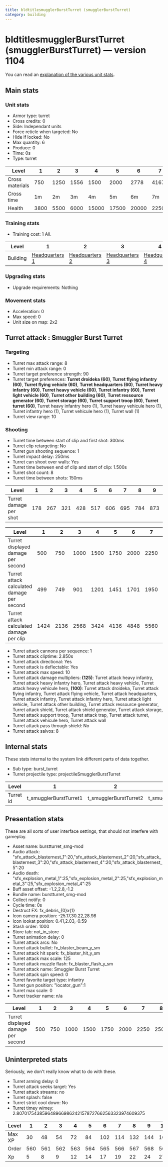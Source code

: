 ```yaml
---
title: bldtitlesmugglerBurstTurret (smugglerBurstTurret)
category: building
---
```


# bldtitlesmugglerBurstTurret (smugglerBurstTurret) — version 1104

You can read an [explanation  of the various unit stats](unitexplained.md).

## Main stats

### Unit stats

  * Armor type: turret
  * Cross credits: 0
  * Side: Independant units
  * Force reticle when targeted: No
  * Hide if locked: No
  * Max quantity: 6
  * Produce: 0
  * Time: 0s
  * Type: turret

|Level          |1   |2   |3   |4    |5    |6    |7    |8    |9    |10   |
|---------------|----|----|----|-----|-----|-----|-----|-----|-----|-----|
|Cross materials|750 |1250|1556|1500 |2000 |2778 |4167 |10417|11111|11905|
|Cross time     |1m  |2m  |3m  |4m   |5m   |6m   |7m   |8m   |9m   |10m  |
|Health         |3800|5500|6000|15000|17500|20000|22500|25000|27500|30000|


### Training stats

  * Training cost: 1 All.

|Level   |1                                |2                                |3                                |4                                |5                                |6                                |7                                |8                                |9                                |10                                |
|--------|---------------------------------|---------------------------------|---------------------------------|---------------------------------|---------------------------------|---------------------------------|---------------------------------|---------------------------------|---------------------------------|----------------------------------|
|Building|[Headquarters 1](smugglerHQ.html)|[Headquarters 2](smugglerHQ.html)|[Headquarters 3](smugglerHQ.html)|[Headquarters 4](smugglerHQ.html)|[Headquarters 5](smugglerHQ.html)|[Headquarters 6](smugglerHQ.html)|[Headquarters 7](smugglerHQ.html)|[Headquarters 8](smugglerHQ.html)|[Headquarters 9](smugglerHQ.html)|[Headquarters 10](smugglerHQ.html)|


### Upgrading stats

  * Upgrade requirements: Nothing

### Movement stats

  * Acceleration: 0
  * Max speed: 0
  * Unit size on map: 2x2

## Turret attack : Smuggler Burst Turret


### Targeting

  * Turret max attack range: 8
  * Turret min attack range: 0
  * Turret target preference strength: 90
  * Turret target preferences: **Turret droideka (60)**, **Turret flying infantry (60)**, **Turret flying vehicle (60)**, **Turret headquarters (60)**, **Turret heavy infantry (60)**, **Turret heavy vehicle (60)**, **Turret infantry (60)**, **Turret light vehicle (60)**, **Turret other building (60)**, **Turret ressource generator (60)**, **Turret storage (60)**, **Turret support troop (60)**, **Turret turret (60)**, Turret heavy infantry hero (1), Turret heavy vehicule hero (1), Turret infantry hero (1), Turret vehicule hero (1), Turret wall (1)
  * Turret view range: 10

### Shooting

  * Turret time between start of clip and first shot: 300ms
  * Turret clip retargeting: No
  * Turret gun shooting sequence: 1
  * Turret impact delay: 250ms
  * Turret can shoot over walls: Yes
  * Turret time between end of clip and start of clip: 1.500s
  * Turret shot count: 8
  * Turret time between shots: 150ms

|Level                 |1  |2  |3  |4  |5  |6  |7  |8  |9  |10 |
|----------------------|---|---|---|---|---|---|---|---|---|---|
|Turret damage per shot|178|267|321|428|517|606|695|784|873|962|


|Level                                     |1   |2   |3   |4   |5   |6   |7   |8   |9   |10  |
|------------------------------------------|----|----|----|----|----|----|----|----|----|----|
|Turret displayed damage per second        |500 |750 |1000|1500|1750|2000|2250|2500|2750|3000|
|Turret attack calculated damage per second|499 |749 |901 |1201|1451|1701|1950|2200|2450|2700|
|Turret attack calculated damage per clip  |1424|2136|2568|3424|4136|4848|5560|6272|6984|7696|


  * Turret attack cannons per sequence: 1
  * Turret attack cliptime: 2.850s
  * Turret attack directional: Yes
  * Turret attack is deflectable: Yes
  * Turret attack max speed: 10
  * Turret attack damage multipliers: **(125)**: Turret attack heavy infantry, Turret attack heavy infantry hero, Turret attack heavy vehicle, Turret attack heavy vehicule hero, **(100)**: Turret attack droideka, Turret attack flying infantry, Turret attack flying vehicle, Turret attack headquarters, Turret attack infantry, Turret attack infantry hero, Turret attack light vehicle, Turret attack other building, Turret attack ressource generator, Turret attack shield, Turret attack shield generator, Turret attack storage, Turret attack support troop, Turret attack trap, Turret attack turret, Turret attack vehicule hero, Turret attack wall
  * Turret attack pass through shield: No
  * Turret attack salvos: 8

## Internal stats

These stats internal to the system link different parts of data together.

  * Sub type: burst_turret
  * Turret projectile type: projectileSmugglerBurstTurret

|Level    |1                     |2                     |3                     |4                     |5                     |6                     |7                     |8                     |9                     |10                     |
|---------|----------------------|----------------------|----------------------|----------------------|----------------------|----------------------|----------------------|----------------------|----------------------|-----------------------|
|Turret id|t_smugglerBurstTurret1|t_smugglerBurstTurret2|t_smugglerBurstTurret3|t_smugglerBurstTurret4|t_smugglerBurstTurret5|t_smugglerBurstTurret6|t_smugglerBurstTurret7|t_smugglerBurstTurret8|t_smugglerBurstTurret9|t_smugglerBurstTurret10|


## Presentation stats

These are all sorts of user interface settings, that should not interfere with gameplay.

  * Asset name: burstturret_smg-mod
  * Audio attack: "sfx_attack_blasternest_1":20,"sfx_attack_blasternest_2":20,"sfx_attack_blasternest_3":20,"sfx_attack_blasternest_4":20,"sfx_attack_blasternest_5":20
  * Audio death: "sfx_explosion_metal_1":25,"sfx_explosion_metal_2":25,"sfx_explosion_metal_3":25,"sfx_explosion_metal_4":25
  * Buff asset offset: -1.2,2.8,-1.2
  * Bundle name: burstturret_smg-mod
  * Collect notify: 0
  * Cycle time: 0s
  * Destruct FX: fx_debris_{0}x{1}
  * Icon camera position: -25.17,30.22,28.98
  * Icon lookat position: 0.41,2.03,-0.59
  * Stash order: 1000
  * Store tab: not_in_store
  * Turret animation delay: 0
  * Turret attack arcs: No
  * Turret attack bullet: fx_blaster_beam_y_sm
  * Turret attack hit spark: fx_blaster_hit_y_sm
  * Turret attack max scale: 125
  * Turret attack muzzle flash: fx_blaster_flash_y_sm
  * Turret attack name: Smuggler Burst Turret
  * Turret attack spin speed: 0
  * Turret favorite target type: infantry
  * Turret gun position: "locator_gun":1
  * Turret max scale: 0
  * Turret tracker name: n/a

|Level                             |1  |2  |3   |4   |5   |6   |7   |8   |9   |10  |
|----------------------------------|---|---|----|----|----|----|----|----|----|----|
|Turret displayed damage per second|500|750|1000|1500|1750|2000|2250|2500|2750|3000|


## Uninterpreted stats

Seriously, we don't really know what to do with these.

  * Turret arming delay: 0
  * Turret attack seeks target: Yes
  * Turret attack streams: no
  * Turret splash: false
  * Turret strict cool down: No
  * Turret timey wimey: 2.8070175438596489669862421578727662563323974609375

|Level |1  |2  |3  |4  |5  |6  |7  |8  |9  |10 |
|------|---|---|---|---|---|---|---|---|---|---|
|Max XP|30 |48 |54 |72 |84 |102|114|132|144|162|
|Order |560|561|562|563|564|565|566|567|568|569|
|Xp    |5  |8  |9  |12 |14 |17 |19 |22 |24 |27 |


